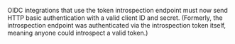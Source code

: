 OIDC integrations that use the token introspection endpoint must now send HTTP basic authentication with a valid client ID and secret. (Formerly, the introspection endpoint was authenticated via the introspection token itself, meaning anyone could introspect a valid token.)
